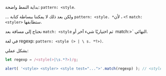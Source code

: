 
بداية النمط واضحة: `pattern: <style`.

... ولكن بعد ذلك لا يمكننا ببساطة كتابة `pattern: <style. *؟>` ، لأن `match: <styler>` ستطابقها.

نحتاج إلى مسافة بعد `match: <style` ثم اختياريًا شيء آخر أو` `match:>` النهائي.

في لغة regexp: `pattern: <style (> | \ s. *؟>)`.

بشكل عملي:

```js run
let regexp = /<style(>|\s.*?>)/g;

alert( '<style> <styler> <style test="...">'.match(regexp) ); // <style>, <style test="...">
```

